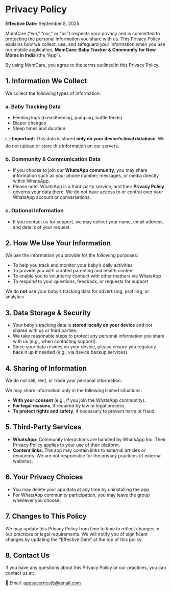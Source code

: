 # Privacy Policy

**Effective Date:** September 8, 2025

MomCare (“we,” “our,” or “us”) respects your privacy and is committed to protecting the personal information you share with us. This Privacy Policy explains how we collect, use, and safeguard your information when you use our mobile application, **MomCare: Baby Tracker & Community for New Moms in India** (the “App”).

By using MomCare, you agree to the terms outlined in this Privacy Policy.




## 1. Information We Collect

We collect the following types of information:

### a. Baby Tracking Data

- Feeding logs (breastfeeding, pumping, bottle feeds)
- Diaper changes
- Sleep times and duration

👉 **Important:** This data is stored **only on your device’s local database**. We do not upload or store this information on our servers.

### b. Community & Communication Data

- If you choose to join our **WhatsApp community**, you may share information such as your phone number, messages, or media directly within WhatsApp.
- Please note: WhatsApp is a third-party service, and their **Privacy Policy** governs your data there. We do not have access to or control over your WhatsApp account or conversations.

### c. Optional Information

- If you contact us for support, we may collect your name, email address, and details of your request.


## 2. How We Use Your Information

We use the information you provide for the following purposes:

- To help you track and monitor your baby’s daily activities
- To provide you with curated parenting and health content
- To enable you to voluntarily connect with other mothers via WhatsApp
- To respond to your questions, feedback, or requests for support

We do **not** use your baby’s tracking data for advertising, profiling, or analytics.


## 3. Data Storage & Security

- Your baby’s tracking data is **stored locally on your device** and not shared with us or third parties.
- We take reasonable steps to protect any personal information you share with us (e.g., when contacting support).
- Since your data resides on your device, please ensure you regularly back it up if needed (e.g., via device backup services).


## 4. Sharing of Information

We do not sell, rent, or trade your personal information.

We may share information only in the following limited situations:

- **With your consent** (e.g., if you join the WhatsApp community).
- **For legal reasons**, if required by law or legal process.
- **To protect rights and safety**, if necessary to prevent harm or fraud.


## 5. Third-Party Services

- **WhatsApp:** Community interactions are handled by WhatsApp Inc. Their Privacy Policy applies to your use of their platform.
- **Content links:** The app may contain links to external articles or resources. We are not responsible for the privacy practices of external websites.


## 6. Your Privacy Choices

- You may delete your app data at any time by uninstalling the app.
- For WhatsApp community participation, you may leave the group whenever you choose.


## 7. Changes to This Policy

We may update this Privacy Policy from time to time to reflect changes in our practices or legal requirements. We will notify you of significant changes by updating the “Effective Date” at the top of this policy.



## 8. Contact Us

If you have any questions about this Privacy Policy or our practices, you can contact us at:

📧 Email: appsevernest5@gmail.com
